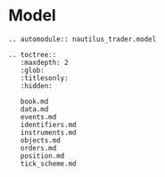 # Model

```{eval-rst}
.. automodule:: nautilus_trader.model
```

```{eval-rst}
.. toctree::
   :maxdepth: 2
   :glob:
   :titlesonly:
   :hidden:

   book.md
   data.md
   events.md
   identifiers.md
   instruments.md
   objects.md
   orders.md
   position.md
   tick_scheme.md
```

